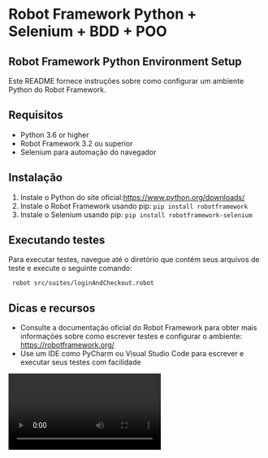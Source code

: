
<!DOCTYPE html>
<html>
<head>
  <h1>Robot Framework Python + Selenium + BDD + POO</h1>
</head>
<body>
  <h2>Robot Framework Python Environment Setup</h2>
  <p>Este README fornece instruções sobre como configurar um ambiente Python do Robot Framework.</p>
  <h2>Requisitos</h2>
  <ul>
    <li>Python 3.6 or higher</li>
    <li>Robot Framework 3.2 ou superior</li>
    <li>Selenium para automação do navegador</li>
  </ul>
  <h2>Instalação</h2>
  <ol>
    <li>Instale o Python do site oficial:<a href="https://www.python.org/downloads/">https://www.python.org/downloads/</a></li>
    <li>Instale o Robot Framework usando pip: <code>pip install robotframework</code></li>
    <li>Instale o Selenium usando pip: <code>pip install robotframework-selenium</code></li>
  </ol>
  
  <h2>Executando testes</h2>
  <p>Para executar testes, navegue até o diretório que contém seus arquivos de teste e execute o seguinte comando:</p>
  <code> robot src/suites/loginAndCheckout.robot</code>
  <h2>Dicas e recursos</h2>
  <ul>
    <li>Consulte a documentação oficial do Robot Framework para obter mais informações sobre como escrever testes e configurar o ambiente: <a href="https://robotframework.org/">https://robotframework.org/</a></li>
    <li>Use um IDE como PyCharm ou Visual Studio Code para escrever e executar seus testes com facilidade</li>
  </ul>
  <video controls>
  <source src="https://drive.google.com/file/d/16Cqq9tIdFUJfc_MEswlIZTeft8bTvPQI/view?usp=sharing" type="video/mp4">
  Your browser does not support HTML5 video. <a href="https://drive.google.com/file/d/16Cqq9tIdFUJfc_MEswlIZTeft8bTvPQI/view?usp=sharing" target="_blank">Please upgrade your browser</a>
</video>
</body>
</html>

